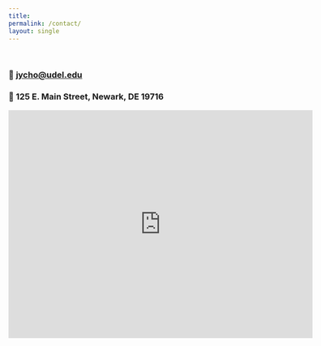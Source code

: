 ```yaml
---
title: 
permalink: /contact/
layout: single
---
```

<br>

### &#x1F4E7;  <a href="mailto:jycho@udel.edu">jycho@udel.edu</a>

### &#x1F4CD; 125 E. Main Street, Newark, DE 19716

<iframe src="https://www.google.com/maps/embed?pb=!1m18!1m12!1m3!1d3070.529431253469!2d-75.75078602421182!3d39.68279869998217!2m3!1f0!2f0!3f0!3m2!1i1024!2i768!4f13.1!3m3!1m2!1s0x89c7aa3aa46ed967%3A0x941088d1b21ce7e5!2sDepartment%20of%20Linguistics%20%26%20Cognitive%20Science!5e0!3m2!1sen!2sus!4v1691090012442!5m2!1sen!2sus" width="600" height="450" style="border:0;" allowfullscreen="" loading="lazy" referrerpolicy="no-referrer-when-downgrade"></iframe>
